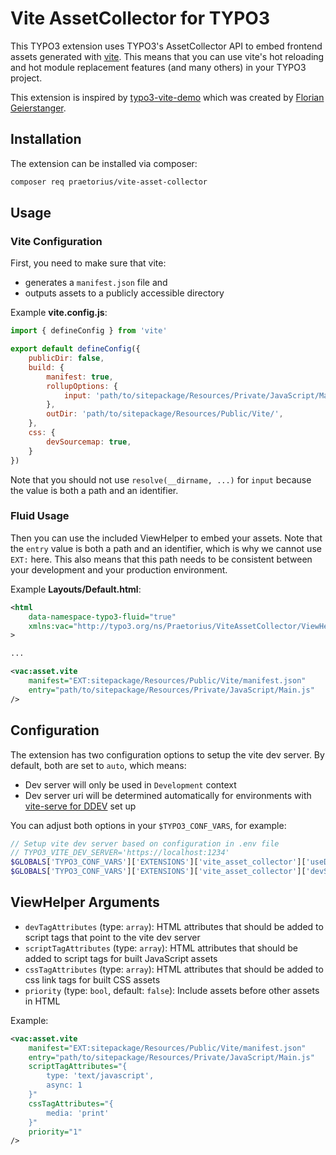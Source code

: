 # Vite AssetCollector for TYPO3

This TYPO3 extension uses TYPO3's AssetCollector API to embed frontend assets
generated with [vite](https://vitejs.dev/). This means that you can use
vite's hot reloading and hot module replacement features (and many others)
in your TYPO3 project.

This extension is inspired by
[typo3-vite-demo](https://github.com/fgeierst/typo3-vite-demo) which was created
by [Florian Geierstanger](https://github.com/fgeierst/).

## Installation

The extension can be installed via composer:

```sh
composer req praetorius/vite-asset-collector
```

## Usage

### Vite Configuration

First, you need to make sure that vite:

* generates a `manifest.json` file and
* outputs assets to a publicly accessible directory

Example **vite.config.js**:

```js
import { defineConfig } from 'vite'

export default defineConfig({
    publicDir: false,
    build: {
        manifest: true,
        rollupOptions: {
            input: 'path/to/sitepackage/Resources/Private/JavaScript/Main.js'
        },
        outDir: 'path/to/sitepackage/Resources/Public/Vite/',
    },
    css: {
        devSourcemap: true,
    }
})
```

Note that you should not use `resolve(__dirname, ...)` for `input` because the
value is both a path and an identifier.

### Fluid Usage

Then you can use the included ViewHelper to embed your assets. Note that the
`entry` value is both a path and an identifier, which is why we cannot
use `EXT:` here. This also means that this path needs to be consistent between
your development and your production environment.

Example **Layouts/Default.html**:

```xml
<html
    data-namespace-typo3-fluid="true"
    xmlns:vac="http://typo3.org/ns/Praetorius/ViteAssetCollector/ViewHelpers"
>

...

<vac:asset.vite
    manifest="EXT:sitepackage/Resources/Public/Vite/manifest.json"
    entry="path/to/sitepackage/Resources/Private/JavaScript/Main.js"
/>
```

## Configuration

The extension has two configuration options to setup the vite dev server.
By default, both are set to `auto`, which means:

* Dev server will only be used in `Development` context
* Dev server uri will be determined automatically for environments with
[vite-serve for DDEV](https://github.com/torenware/ddev-viteserve) set up

You can adjust both options in your `$TYPO3_CONF_VARS`, for example:

```php
// Setup vite dev server based on configuration in .env file
// TYPO3_VITE_DEV_SERVER='https://localhost:1234'
$GLOBALS['TYPO3_CONF_VARS']['EXTENSIONS']['vite_asset_collector']['useDevServer'] = (bool) getenv('TYPO3_VITE_DEV_SERVER');
$GLOBALS['TYPO3_CONF_VARS']['EXTENSIONS']['vite_asset_collector']['devServerUri'] = (string) getenv('TYPO3_VITE_DEV_SERVER');
```

## ViewHelper Arguments

* `devTagAttributes` (type: `array`): HTML attributes that should be added to
script tags that point to the vite dev server
* `scriptTagAttributes` (type: `array`): HTML attributes that should be added
to script tags for built JavaScript assets
* `cssTagAttributes` (type: `array`): HTML attributes that should be added to
css link tags for built CSS assets
* `priority` (type: `bool`, default: `false`): Include assets before other assets
in HTML

Example:

```xml
<vac:asset.vite
    manifest="EXT:sitepackage/Resources/Public/Vite/manifest.json"
    entry="path/to/sitepackage/Resources/Private/JavaScript/Main.js"
    scriptTagAttributes="{
        type: 'text/javascript',
        async: 1
    }"
    cssTagAttributes="{
        media: 'print'
    }"
    priority="1"
/>
```
